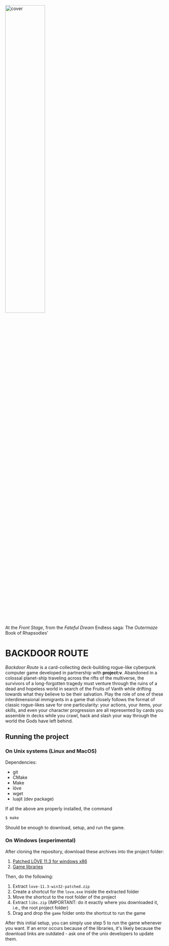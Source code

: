 
<img src="https://camo.githubusercontent.com/1779bb0fca2dd020c03393005c8640c4aa1bb980/68747470733a2f2f75737067616d656465762e6f72672f6d6564696177696b692f696d616765732f382f38392f4261636b646f6f72636f7665722e706e67" alt="cover" data-canonical-src="https://uspgamedev.org/mediawiki/images/8/89/Backdoorcover.png" style="margin-left, margin-right: auto;display: block; width: 50%;" width="400">

At the *Front Stage*, from the *Fateful Dream* Endless saga:
The *Outermaze* Book of Rhapsodies'

# BACKDOOR ROUTE

*Backdoor Route* is a card-collecting deck-building rogue-like cyberpunk
computer game developed in partnership with **project:v**. Abandoned in a
colossal planet-ship traveling across the rifts of the multiverse, the survivors
of a long-forgotten tragedy must venture through the ruins of a dead and
hopeless world in search of the Fruits of Vanth while drifting towards what they
believe to be their salvation. Play the role of one of these interdimensional
immigrants in a game that closely follows the format of classic rogue-likes save
for one particularity: your actions, your items, your skills, and even your
character progression are all represented by cards you assemble in decks while
you crawl, hack and slash your way through the world the Gods have left
behind.

## Running the project

### On Unix systems (Linux and MacOS)

Dependencies:

+ git
+ CMake
+ Make
+ löve
+ wget
+ luajit (dev package)

If all the above are properly installed, the command

```bash
$ make
```

Should be enough to download, setup, and run the game.

### On Windows (experimental)

After cloning the repository, download these archives into the project folder:

1. [Patched LÖVE 11.3 for windows x86](https://usp.game.dev.br/downloads/projects/backdoor/love-11.3.0-win32-patched.zip)
2. [Game libraries](https://uspgamedev.org/downloads/projects/backdoor/libs.zip)

Then, do the following:

1. Extract `love-11.3-win32-patched.zip`
2. Create a shortcut for the `love.exe` inside the extracted folder
3. Move the shortcut to the root folder of the project
4. Extract `libs.zip` (IMPORTANT: do it exactly where you downloaded it, i.e., the root project folder)
5. Drag and drop the `game` folder onto the shortcut to run the game

After this initial setup, you can simply use step 5 to run the game whenever
you want. If an error occurs because of the libraries, it's likely because the
download links are outdated - ask one of the unix developers to update them.

